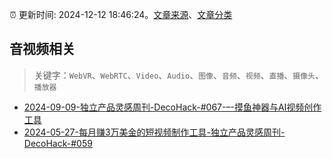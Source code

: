 :alarm_clock: 更新时间: 2024-12-12 18:46:24。[文章来源](/README.md)、[文章分类](/TAGS.md)

## 音视频相关


> 关键字：`WebVR`、`WebRTC`、`Video`、`Audio`、`图像`、`音频`、`视频`、`直播`、`摄像头`、`播放器`



- [2024-09-09-独立产品灵感周刊-DecoHack-#067-–-摸鱼神器与AI视频创作工具](https://decohack.com/decohack-067-moyushenqi-ai-shengcheng/) 
- [2024-05-27-每月赚3万美金的短视频制作工具-独立产品灵感周刊-DecoHack-#059](https://decohack.com/%e6%af%8f%e6%9c%88%e8%b5%9a3%e4%b8%87%e7%be%8e%e9%87%91%e7%9a%84%e7%9f%ad%e8%a7%86%e9%a2%91%e5%88%b6%e4%bd%9c%e5%b7%a5%e5%85%b7-%e7%8b%ac%e7%ab%8b%e4%ba%a7%e5%93%81%e7%81%b5%e6%84%9f%e5%91%a8%e5%88%8a/) 

